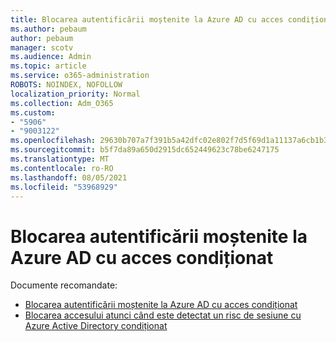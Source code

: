 ```yaml
---
title: Blocarea autentificării moștenite la Azure AD cu acces condiționat
ms.author: pebaum
author: pebaum
manager: scotv
ms.audience: Admin
ms.topic: article
ms.service: o365-administration
ROBOTS: NOINDEX, NOFOLLOW
localization_priority: Normal
ms.collection: Adm_O365
ms.custom:
- "5906"
- "9003122"
ms.openlocfilehash: 29630b707a7f391b5a42dfc02e802f7d5f69d1a11137a6cb1b3413aa7e35ec3c
ms.sourcegitcommit: b5f7da89a650d2915dc652449623c78be6247175
ms.translationtype: MT
ms.contentlocale: ro-RO
ms.lasthandoff: 08/05/2021
ms.locfileid: "53968929"
---
```

# <a name="block-legacy-authentication-to-azure-ad-with-conditional-access"></a>Blocarea autentificării moștenite la Azure AD cu acces condiționat

Documente recomandate:

- [Blocarea autentificării moștenite la Azure AD cu acces condiționat](https://docs.microsoft.com/azure/active-directory/conditional-access/block-legacy-authentication#next-steps)
- [Blocarea accesului atunci când este detectat un risc de sesiune cu Azure Active Directory condiționat](https://docs.microsoft.com/azure/active-directory/conditional-access/app-sign-in-risk)